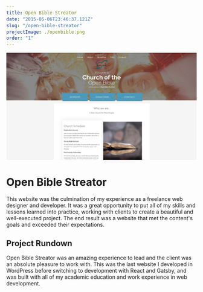 ```yaml
---
title: Open Bible Streator
date: "2015-05-06T23:46:37.121Z"
slug: "/open-bible-streator"
projectImage: ./openbible.png
order: "1"
---
```


![Open Bible Streator](./open-bible-2560x1440.png)

# Open Bible Streator
This website was the culmination of my experience as a freelance web designer and developer. It was a great opportunity to put all of my skills and lessons learned into practice, working with clients to create a beautiful and well-executed project. The end result was a website that met the content's goals and exceeded their expectations.

## Project Rundown

Open Bible Streator was an amazing experience to lead and the client was an absolute pleasure to work with. This was the last website I developed in WordPress before switching to development with React and Gatsby, and was built with all of my academic education and work experience in web development.